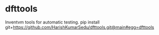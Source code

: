 # dfttools

Inventvm tools for automatic testing.
pip install git+https://github.com/HarishKumarSedu/dfttools.git@main#egg=dfttools

